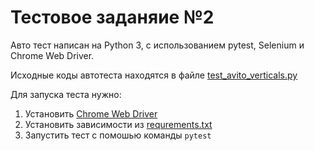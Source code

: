 # Тестовое заданяие №2

Авто тест написан на Python 3, с использованием pytest, Selenium и Chrome Web Driver.

Исходные коды автотеста находятся в файле [test_avito_verticals.py](test_avito_verticals.py)

Для запуска теста нужно:

1. Установить [Chrome Web Driver](https://chromedriver.chromium.org/downloads)
1. Установить зависимости из [requrements.txt](requirements.txt)
1. Запустить тест с помошью команды `pytest`